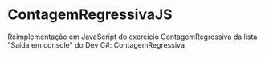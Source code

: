 # ContagemRegressivaJS
Reimplementação em JavaScript do exercício ContagemRegressiva da lista "Saída em console" do Dev C#: ContagemRegressiva
